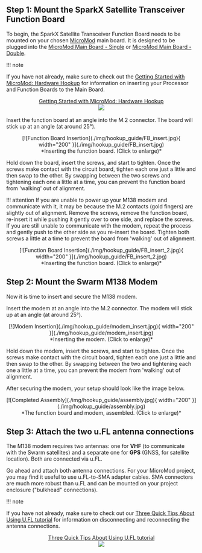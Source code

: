 ## Step 1: Mount the SparkX Satellite Transceiver Function Board

To begin, the SparkX Satellite Transceiver Function Board needs to be mounted on your chosen [MicroMod](https://www.sparkfun.com/micromod) main board.
It is designed to be plugged into the [MicroMod Main Board - Single](https://www.sparkfun.com/products/18575)
or [MicroMod Main Board - Double](https://www.sparkfun.com/products/18576).

!!! note
    <p>If you have not already, make sure to check out the <a href="https://learn.sparkfun.com/tutorials/getting-started-with-micromod#hardware-hookup">Getting Started with MicroMod: Hardware Hookup</a> for information on inserting your Processor and Function Boards to the Main Board.</p>
    <p align="center">
        <a href="https://learn.sparkfun.com/tutorials/1189">Getting Started with MicroMod: Hardware Hookup<br>
        <img src="https://cdn.sparkfun.com//assets/learn_tutorials/1/1/8/9/MicroMod_Hardware_Hookup.gif"></a>
    </p>

Insert the function board at an angle into the M.2 connector. The board will stick up at an angle (at around 25°).

<center>
[![Function Board Insertion](./img/hookup_guide/FB_insert.jpg){ width="200" }](./img/hookup_guide/FB_insert.jpg)<br>
*Inserting the function board. (Click to enlarge)*
</center>

Hold down the board, insert the screws, and start to tighten. Once the screws make contact with the circuit board, tighten each one just a little and then swap to the other.
By swapping between the two screws and tightening each one a little at a time, you can prevent the function board from 'walking' out of alignment.

!!! attention
    If you are unable to power up your M138 modem and communicate with it, it may be because the M.2 contacts (gold fingers) are slightly out of alignment. Remove the screws, remove the function board, re-insert it while pushing it gently over to one side, and replace the screws. If you are still unable to communicate with the modem, repeat the process and gently push to the other side as you re-insert the board. Tighten both screws a little at a time to prevent the board from 'walking' out of alignment.

<center>
[![Function Board Insertion](./img/hookup_guide/FB_insert_2.jpg){ width="200" }](./img/hookup_guide/FB_insert_2.jpg)<br>
*Inserting the function board. (Click to enlarge)*
</center>

## Step 2: Mount the Swarm M138 Modem

Now it is time to insert and secure the M138 modem.

Insert the modem at an angle into the M.2 connector. The modem will stick up at an angle (at around 25°).

<center>
[![Modem Insertion](./img/hookup_guide/modem_insert.jpg){ width="200" }](./img/hookup_guide/modem_insert.jpg)<br>
*Inserting the modem. (Click to enlarge)*
</center>

Hold down the modem, insert the screws, and start to tighten. Once the screws make contact with the circuit board, tighten each one just a little and then swap to the other.
By swapping between the two and tightening each one a little at a time, you can prevent the modem from 'walking' out of alignment.

After securing the modem, your setup should look like the image below.

<center>
[![Completed Assembly](./img/hookup_guide/assembly.jpg){ width="200" }](./img/hookup_guide/assembly.jpg)<br>
*The function board and modem, assembled. (Click to enlarge)*
</center>

## Step 3: Attach the two u.FL antenna connections

The M138 modem requires two antennas: one for **VHF** (to communicate with the Swarm satellites) and a separate one for **GPS** (GNSS, for satellite location). Both are connected via u.FL.

Go ahead and attach both antenna connections. For your MicroMod project, you may find it useful to use u.FL-to-SMA adapter cables.
SMA connectors are much more robust than u.FL and can be mounted on your project enclosure ("bulkhead" connections).

!!! note
    <p>If you have not already, make sure to check out our <a href="https://learn.sparkfun.com/tutorials/three-quick-tips-about-using-ufl">Three Quick Tips About Using U.FL tutorial</a> for information on disconnecting and reconnecting the antenna connections.</p>
    <p align="center">
        <a href="https://learn.sparkfun.com/tutorials/845">Three Quick Tips About Using U.FL tutorial<br>
        <img src="https://cdn.sparkfun.com/c/178-100/assets/learn_tutorials/8/4/5/Connected.jpg"></a>
    </p>
